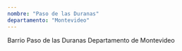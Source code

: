 ```yaml
---
nombre: "Paso de las Duranas"
departamento: "Montevideo"
---
```


Barrio Paso de las Duranas
Departamento de Montevideo
